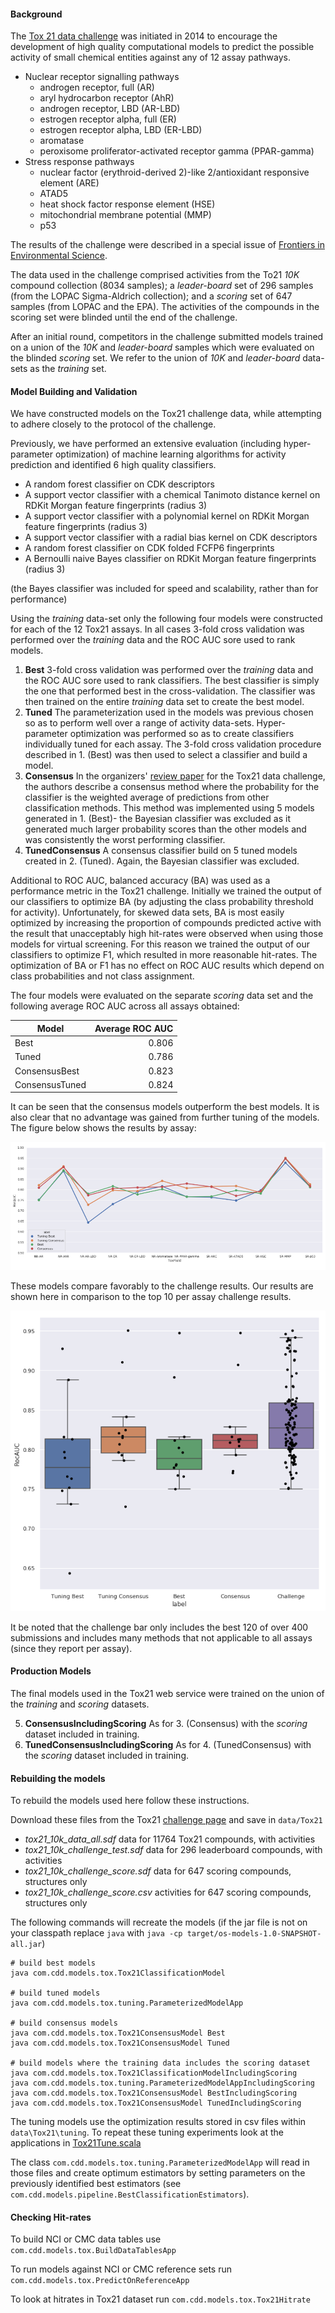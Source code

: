 
#### Background

The [Tox 21 data challenge](https://tripod.nih.gov/tox21/challenge/about.jsp)
 was initiated in 2014 to encourage the development of
high quality computational models to predict the possible activity of small chemical entities against any of 12 assay pathways.

* Nuclear receptor signalling pathways
  * androgen receptor, full (AR)
  * aryl hydrocarbon receptor (AhR)
  * androgen receptor, LBD (AR-LBD)
  * estrogen receptor alpha, full (ER)
  * estrogen receptor alpha, LBD (ER-LBD)
  * aromatase
  * peroxisome proliferator-activated receptor gamma (PPAR-gamma)
* Stress response pathways
  * nuclear factor (erythroid-derived 2)-like 2/antioxidant responsive element (ARE)
  * ATAD5
  * heat shock factor response element (HSE)
  * mitochondrial membrane potential (MMP)
  * p53

The results of the challenge were described in a special issue of
[Frontiers in Environmental Science](http://journal.frontiersin.org/researchtopic/2954/tox21-challenge-to-build-predictive-models-of-nuclear-receptor-and-stress-response-pathways-as-media#articles).

The data used in the challenge comprised activities from the To21 *10K* compound
collection (8034 samples); a *leader-board* set of 296 samples (from the LOPAC Sigma-Aldrich
collection); and a *scoring* set of 647 samples (from LOPAC and the EPA).  The
activities of the compounds in the scoring set were blinded until the end of
the challenge.

After an initial round, competitors in the challenge submitted models trained
on a union of the *10K* and *leader-board* samples which were evaluated
on the blinded *scoring* set.  We refer to the union of *10K* and
*leader-board* data-sets as the *training* set.

#### Model Building and Validation

We have constructed models on the Tox21 challenge data, while attempting to adhere
closely to the protocol of the challenge.

Previously, we have performed an extensive evaluation (including hyper-parameter
optimization) of machine learning algorithms for activity prediction and
identified 6 high quality classifiers.

* A random forest classifier on CDK descriptors
* A support vector classifier with a chemical Tanimoto distance kernel on RDKit
Morgan feature fingerprints (radius 3)
* A support vector classifier with a polynomial kernel on RDKit Morgan feature
fingerprints (radius 3)
* A support vector classifier with a radial bias kernel on CDK descriptors
* A random forest classifier on CDK folded FCFP6 fingerprints
* A Bernoulli naive Bayes classifier on RDKit Morgan feature fingerprints (radius 3)

(the Bayes classifier was included for speed and scalability, rather than for performance)

Using the *training* data-set only the following four models were constructed
for each of the 12 Tox21 assays.  In all cases 3-fold cross validation was
performed over the *training* data and the ROC AUC sore used to rank models.

1. **Best**  3-fold cross validation was performed over the *training* data
and the ROC AUC sore used to rank classifiers. The best classifier is simply
the one that performed best in the cross-validation.  The classifier was then
trained on the entire *training* data set to create the best model.
2. **Tuned** The parameterization used in the models was previous chosen so as to
perform well over a range of activity data-sets.  Hyper-parameter optimization
was performed so as to create classifiers individually tuned for each assay.
The 3-fold cross validation procedure described in 1. (Best) was then used to select a
classifier and build a model.
3. **Consensus** In the organizers'
[review paper](https://www.frontiersin.org/articles/10.3389/fenvs.2015.00085/full)
for the Tox21 data challenge, the authors describe a consensus method where the
probability for the classifier is the weighted average of predictions from other
classification methods.  This method was implemented using 5 models generated
in 1. (Best)- the Bayesian classifier was excluded as it generated much larger
probability scores than the other models and was consistently the worst
performing classifier.
4. **TunedConsensus**  A consensus classifier build on 5 tuned models
created in 2. (Tuned).  Again, the Bayesian classifier was excluded.

Additional to ROC AUC, balanced accuracy (BA) was used as a performance metric
in the Tox21 challenge.  Initially we trained the output of our classifiers to
optimize BA (by adjusting the class probability threshold for activity).
Unfortunately, for skewed data sets, BA is most easily optimized by
increasing the proportion of compounds predicted active with the result that
unacceptably high hit-rates were observed when using those models for virtual screening.
For this reason we trained the output of our classifiers to optimize F1, which
resulted in more reasonable hit-rates.  The optimization of BA or F1 has no
effect on ROC AUC results which depend on class probabilities and not class
assignment.

The four models were evaluated on the separate *scoring* data set and the following
average ROC AUC across all assays obtained:

| Model        | Average ROC AUC |
|--------------|----------------:|
|Best          |            0.806|
|Tuned         |            0.786|
|ConsensusBest |            0.823|
|ConsensusTuned|            0.824|

It can be seen that the consensus models outperform the best models. It is
also clear that no advantage was gained from further tuning of the models.
The figure below shows the results by assay:

![Tox21 model results](tox21_results.png)

These models compare favorably to the challenge results.  Our results are
shown here in comparison to the top 10 per assay challenge results.

![Tox21 challenge comparison](tox21_comparison.png)

It be noted that the challenge bar only includes the best 120 of over 400 submissions
and includes many methods that not applicable to all assays (since they report
per assay).

#### Production Models

The final models used in the Tox21 web service were trained on the union
of the *training* and *scoring* datasets.

5. **ConsensusIncludingScoring** As for 3. (Consensus) with the *scoring*
dataset included in training.
6. **TunedConsensusIncludingScoring** As for 4. (TunedConsensus) with
the *scoring* dataset included in training.

#### Rebuilding the models

To rebuild the models used here follow these instructions.

Download these files from the Tox21
[challenge page](https://tripod.nih.gov/tox21/challenge/data.jsp) and save
in `data/Tox21`

* *tox21_10k_data_all.sdf* data for 11764 Tox21 compounds, with activities
* *tox21_10k_challenge_test.sdf* data for 296 leaderboard compounds, with activities
* *tox21_10k_challenge_score.sdf* data for 647 scoring compounds, structures only
* *tox21_10k_challenge_score.csv* activities for 647 scoring compounds, structures only

The following commands will recreate the models (if the jar file is not on your classpath replace
`java` with `java -cp target/os-models-1.0-SNAPSHOT-all.jar`)

```
# build best models
java com.cdd.models.tox.Tox21ClassificationModel

# build tuned models
java com.cdd.models.tox.tuning.ParameterizedModelApp

# build consensus models
java com.cdd.models.tox.Tox21ConsensusModel Best
java com.cdd.models.tox.Tox21ConsensusModel Tuned

# build models where the training data includes the scoring dataset
java com.cdd.models.tox.Tox21ClassificationModelIncludingScoring
java com.cdd.models.tox.tuning.ParameterizedModelAppIncludingScoring
java com.cdd.models.tox.Tox21ConsensusModel BestIncludingScoring
java com.cdd.models.tox.Tox21ConsensusModel TunedIncludingScoring
```

The tuning models use the optimization results stored in csv files within `data\Tox21\tuning`.
To repeat these tuning experiments look at the applications in
[Tox21Tune.scala](../src/main/scala/com/cdd/models/tox/tuning/Tox21Tune.scala)

The class `com.cdd.models.tox.tuning.ParameterizedModelApp` will read in
those files and create optimum estimators by setting parameters on the
previously identified best estimators
(see `com.cdd.models.pipeline.BestClassificationEstimators`).


#### Checking Hit-rates

To build NCI or CMC data tables use `com.cdd.models.tox.BuildDataTablesApp`

To run models against NCI or CMC reference sets run `com.cdd.models.tox.PredictOnReferenceApp`

To look at hitrates in Tox21 dataset run `com.cdd.models.tox.Tox21Hitrate`
